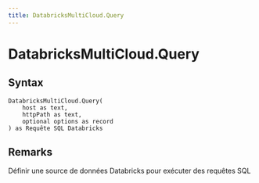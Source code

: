 ```yaml
---
title: DatabricksMultiCloud.Query
---
```


# DatabricksMultiCloud.Query



## Syntax

```powerquery
DatabricksMultiCloud.Query(
    host as text,
    httpPath as text,
    optional options as record
) as Requête SQL Databricks
```


## Remarks

Définir une source de données Databricks pour exécuter des requêtes SQL


